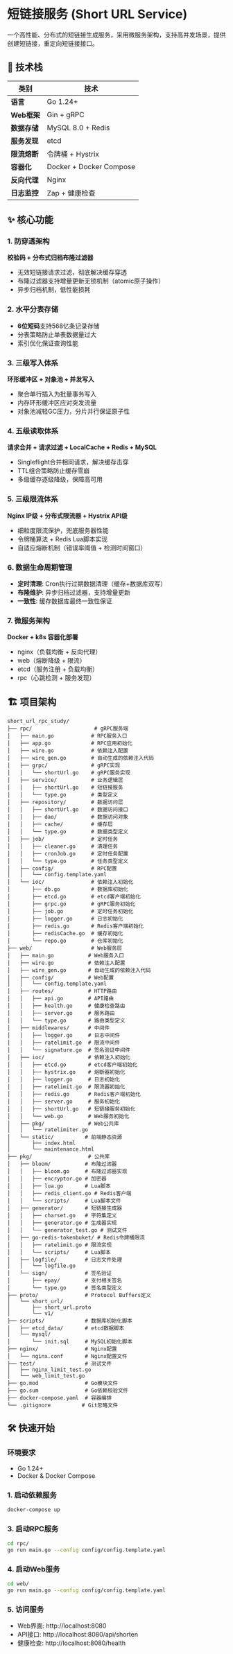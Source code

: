 # 短链接服务 (Short URL Service)

一个高性能、分布式的短链接生成服务，采用微服务架构，支持高并发场景，提供创建短链接，重定向短链接接口。


## 🚀 技术栈

| 类别 | 技术 |
|------|------|
| **语言** | Go 1.24+ |
| **Web框架** | Gin + gRPC |
| **数据存储** | MySQL 8.0 + Redis |
| **服务发现** | etcd |
| **限流熔断** | 令牌桶 + Hystrix |
| **容器化** | Docker + Docker Compose |
| **反向代理** | Nginx |
| **日志监控** | Zap + 健康检查 |


## ✨ 核心功能

### 1. 防穿透架构
**校验码 + 分布式归档布隆过滤器**
- 无效短链接请求过滤，彻底解决缓存穿透
- 布隆过滤器支持增量更新无锁机制（atomic原子操作）
- 异步归档机制，低性能损耗

### 2. 水平分表存储
- **6位短码**支持568亿条记录存储
- 分表策略防止单表数据量过大
- 索引优化保证查询性能

### 3. 三级写入体系
**环形缓冲区 + 对象池 + 并发写入**
- 聚合单行插入为批量事务写入
- 内存环形缓冲区应对突发流量
- 对象池减轻GC压力，分片并行保证原子性

### 4. 五级读取体系
**请求合并 + 请求过滤 + LocalCache + Redis + MySQL**
- Singleflight合并相同请求，解决缓存击穿
- TTL组合策略防止缓存雪崩
- 多级缓存逐级降级，保障高可用

### 5. 三级限流体系
**Nginx IP级 + 分布式限流器 + Hystrix API级**
- 细粒度限流保护，兜底服务器性能
- 令牌桶算法 + Redis Lua脚本实现
- 自适应熔断机制（错误率阈值 + 检测时间窗口）

### 6. 数据生命周期管理
- **定时清理**: Cron执行过期数据清理（缓存+数据库双写）
- **布隆维护**: 异步归档过滤器，支持增量更新
- **一致性**: 缓存数据库最终一致性保证

### 7. 微服务架构
**Docker + k8s 容器化部署**
- nginx（负载均衡 + 反向代理）
- web（熔断降级 + 限流）
- etcd（服务注册 + 负载均衡）
- rpc（心跳检测 + 服务发现）

## 🏗️ 项目架构

```
short_url_rpc_study/
├── rpc/                    # gRPC服务端
│   ├── main.go            # RPC服务入口
│   ├── app.go             # RPC应用初始化
│   ├── wire.go            # 依赖注入配置
│   ├── wire_gen.go        # 自动生成的依赖注入代码
│   ├── grpc/              # gRPC实现
│   │   └── shortUrl.go    # gRPC服务实现
│   ├── service/           # 业务逻辑层
│   │   ├── shortUrl.go    # 短链接服务
│   │   └── type.go        # 类型定义
│   ├── repository/        # 数据访问层
│   │   ├── shortUrl.go    # 数据访问接口
│   │   ├── dao/           # 数据访问对象
│   │   ├── cache/         # 缓存层
│   │   └── type.go        # 数据类型定义
│   ├── job/               # 定时任务
│   │   ├── cleaner.go     # 清理任务
│   │   ├── cronJob.go     # 定时任务配置
│   │   └── type.go        # 任务类型定义
│   ├── config/            # RPC配置
│   │   └── config.template.yaml
│   └── ioc/               # 依赖注入初始化
│       ├── db.go          # 数据库初始化
│       ├── etcd.go        # etcd客户端初始化
│       ├── grpc.go        # gRPC服务初始化
│       ├── job.go         # 定时任务初始化
│       ├── logger.go      # 日志初始化
│       ├── redis.go       # Redis客户端初始化
│       ├── redisCache.go  # 缓存初始化
│       └── repo.go        # 仓库初始化
├── web/                   # Web服务层
│   ├── main.go           # Web服务入口
│   ├── wire.go           # 依赖注入配置
│   ├── wire_gen.go       # 自动生成的依赖注入代码
│   ├── config/           # Web配置
│   │   └── config.template.yaml
│   ├── routes/           # HTTP路由
│   │   ├── api.go        # API路由
│   │   ├── health.go     # 健康检查路由
│   │   ├── server.go     # 服务路由
│   │   └── type.go       # 路由类型定义
│   ├── middlewares/      # 中间件
│   │   ├── logger.go     # 日志中间件
│   │   ├── ratelimit.go  # 限流中间件
│   │   └── signature.go  # 签名验证中间件
│   ├── ioc/              # 依赖注入初始化
│   │   ├── etcd.go       # etcd客户端初始化
│   │   ├── hystrix.go    # 熔断器初始化
│   │   ├── logger.go     # 日志初始化
│   │   ├── ratelimit.go  # 限流器初始化
│   │   ├── redis.go      # Redis客户端初始化
│   │   ├── server.go     # 服务初始化
│   │   ├── shortUrl.go   # 短链接服务初始化
│   │   └── web.go        # Web服务初始化
│   ├── pkg/              # Web公共库
│   │   └── ratelimiter.go
│   └── static/          # 前端静态资源
│       ├── index.html
│       └── maintenance.html
├── pkg/                  # 公共库
│   ├── bloom/           # 布隆过滤器
│   │   ├── bloom.go     # 布隆过滤器实现
│   │   ├── encryptor.go # 加密器
│   │   ├── lua.go       # Lua脚本
│   │   ├── redis_client.go # Redis客户端
│   │   └── scripts/     # Lua脚本文件
│   ├── generator/       # 短链接生成器
│   │   ├── charset.go   # 字符集定义
│   │   ├── generator.go # 生成器实现
│   │   └── generator_test.go # 测试文件
│   ├── go-redis-tokenbuket/ # Redis令牌桶限流
│   │   ├── ratelimit.go # 限流实现
│   │   └── scripts/     # Lua脚本
│   ├── logfile/         # 日志文件处理
│   │   └── logfile.go
│   └── sign/            # 签名验证
│       ├── epay/        # 支付相关签名
│       └── type.go      # 签名类型定义
├── proto/               # Protocol Buffers定义
│   └── short_url/
│       ├── short_url.proto
│       └── v1/
├── scripts/             # 数据库初始化脚本
│   ├── etcd_data/       # etcd数据脚本
│   └── mysql/
│       └── init.sql     # MySQL初始化脚本
├── nginx/               # Nginx配置
│   └── nginx.conf       # Nginx配置文件
├── test/                # 测试文件
│   ├── nginx_limit_test.go
│   └── web_limit_test.go
├── go.mod               # Go模块文件
├── go.sum               # Go依赖校验文件
├── docker-compose.yaml  # 容器编排
└── .gitignore          # Git忽略文件
```

## 🛠️ 快速开始

### 环境要求
- Go 1.24+
- Docker & Docker Compose

### 1. 启动依赖服务
```bash
docker-compose up 
```

### 3. 启动RPC服务
```bash
cd rpc/
go run main.go --config config/config.template.yaml
```

### 4. 启动Web服务
```bash
cd web/
go run main.go --config config/config.template.yaml
```

### 5. 访问服务
- Web界面: http://localhost:8080
- API接口: http://localhost:8080/api/shorten
- 健康检查: http://localhost:8080/health
